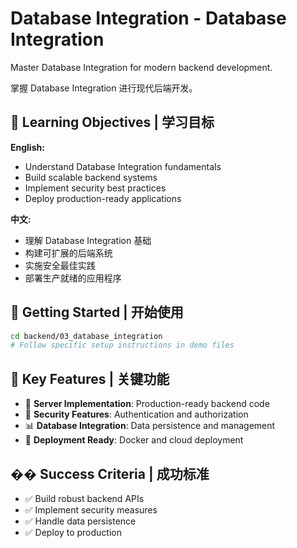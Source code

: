 # Database Integration - Database Integration

Master Database Integration for modern backend development.

掌握 Database Integration 进行现代后端开发。

## 🎯 Learning Objectives | 学习目标

**English:**
- Understand Database Integration fundamentals
- Build scalable backend systems
- Implement security best practices
- Deploy production-ready applications

**中文:**
- 理解 Database Integration 基础
- 构建可扩展的后端系统
- 实施安全最佳实践
- 部署生产就绪的应用程序

## 🚀 Getting Started | 开始使用

```bash
cd backend/03_database_integration
# Follow specific setup instructions in demo files
```

## 📁 Key Features | 关键功能

- 🔧 **Server Implementation**: Production-ready backend code
- 🔐 **Security Features**: Authentication and authorization
- 📊 **Database Integration**: Data persistence and management
- 🚀 **Deployment Ready**: Docker and cloud deployment

## �� Success Criteria | 成功标准

- ✅ Build robust backend APIs
- ✅ Implement security measures
- ✅ Handle data persistence
- ✅ Deploy to production

